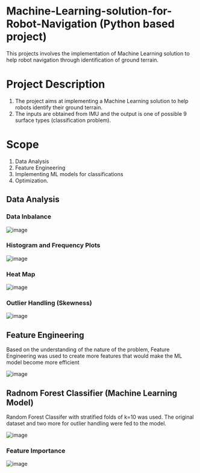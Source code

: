 # Machine-Learning-solution-for-Robot-Navigation (Python based project)
This projects involves the implementation of Machine Learning solution to help robot navigation through identification of ground terrain.
# Project Description
1. The project aims at implementing a Machine Learning solution to help robots identify their ground terrain.
2. The inputs are obtained from IMU and the output is one of possible 9 surface types (classification problem).
# Scope
1. Data Analysis
2. Feature Engineering
3. Implementing ML models for classifications
4. Optimization.

## Data Analysis
### Data Inbalance
 ![image](https://user-images.githubusercontent.com/69100847/169323201-44df869f-c882-40e1-b4d1-f6f12a41caf2.png)

### Histogram and Frequency Plots
![image](https://user-images.githubusercontent.com/69100847/169323746-75e32f40-c3ec-4e0b-ba4f-b69cc5cc473b.png)

### Heat Map
![image](https://user-images.githubusercontent.com/69100847/169324094-587f70dd-d9e0-4b77-bbbb-195f65253f32.png)

### Outlier Handling (Skewness)
![image](https://user-images.githubusercontent.com/69100847/169325639-2f073f85-beda-41fd-a0c7-8187c962cc6e.png)


## Feature Engineering
Based on the understanding of the nature of the problem, Feature Engineering was used to create more features that would make the ML model become more efficient

![image](https://user-images.githubusercontent.com/69100847/169326546-43489bfd-f9f4-4d96-b45e-08203f19efb9.png)

## Radnom Forest Classifier (Machine Learning Model)

Random Forest Classifer with stratified folds of k=10 was used. The original dataset and two more for outlier handling were fed to the model.

![image](https://user-images.githubusercontent.com/69100847/169327149-9a9040b3-b35f-4492-ab0b-7bdcc3ff4caa.png)


### Feature Importance

![image](https://user-images.githubusercontent.com/69100847/169327339-67e4905e-4ef2-4f25-87f6-543f7812f7d7.png)



